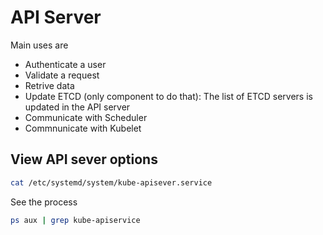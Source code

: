 # API Server

Main uses are
- Authenticate a user
- Validate a request
- Retrive data
- Update ETCD (only component to do that): The list of ETCD servers is updated in the API server
- Communicate with Scheduler
- Commnunicate with Kubelet

## View API sever options

```bash
cat /etc/systemd/system/kube-apisever.service
```


See the process

```bash
ps aux | grep kube-apiservice 
```

